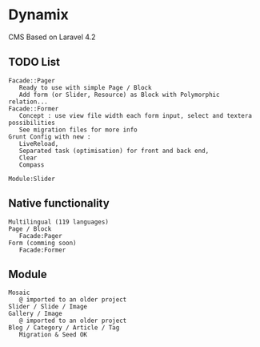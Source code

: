 # Dynamix

CMS Based on Laravel 4.2

## TODO List
    
    Facade::Pager
       Ready to use with simple Page / Block
       Add form (or Slider, Resource) as Block with Polymorphic relation...
    Facade::Former
       Concept : use view file width each form input, select and textera possibilities
       See migration files for more info
    Grunt Config with new :
       LiveReload, 
       Separated task (optimisation) for front and back end,
       Clear
       Compass
    
    Module:Slider
    

## Native functionality

    Multilingual (119 languages)
    Page / Block
       Facade:Pager
    Form (comming soon)
       Facade:Former

## Module 

    Mosaic
       @ imported to an older project
    Slider / Slide / Image
    Gallery / Image
       @ imported to an older project
    Blog / Category / Article / Tag
       Migration & Seed OK
    
